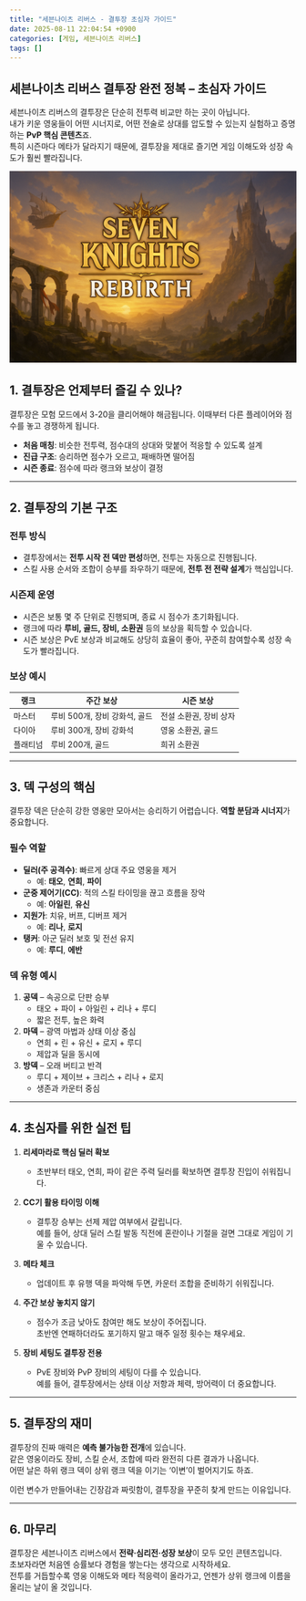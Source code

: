 ```yaml
---
title: "세븐나이츠 리버스 - 결투장 초심자 가이드"
date: 2025-08-11 22:04:54 +0900
categories: [게임, 세븐나이츠 리버스]
tags: []
---
```


## 세븐나이츠 리버스 결투장 완전 정복 – 초심자 가이드

세븐나이츠 리버스의 결투장은 단순히 전투력 비교만 하는 곳이 아닙니다.  
내가 키운 영웅들이 어떤 시너지로, 어떤 전술로 상대를 압도할 수 있는지 실험하고 증명하는 **PvP 핵심 콘텐츠**죠.  
특히 시즌마다 메타가 달라지기 때문에, 결투장을 제대로 즐기면 게임 이해도와 성장 속도가 훨씬 빨라집니다.

![세븐나이츠](assets/img/seven/1754737251916.png)

## 1. 결투장은 언제부터 즐길 수 있나?
결투장은 모험 모드에서 3-20을 클리어해야 해금됩니다. 이때부터 다른 플레이어와 점수를 놓고 경쟁하게 됩니다.

- **처음 매칭**: 비슷한 전투력, 점수대의 상대와 맞붙어 적응할 수 있도록 설계  
- **진급 구조**: 승리하면 점수가 오르고, 패배하면 떨어짐  
- **시즌 종료**: 점수에 따라 랭크와 보상이 결정

---

## 2. 결투장의 기본 구조

### 전투 방식
- 결투장에서는 **전투 시작 전 덱만 편성**하면, 전투는 자동으로 진행됩니다.
- 스킬 사용 순서와 조합이 승부를 좌우하기 때문에, **전투 전 전략 설계**가 핵심입니다.

### 시즌제 운영
- 시즌은 보통 몇 주 단위로 진행되며, 종료 시 점수가 초기화됩니다.
- 랭크에 따라 **루비, 골드, 장비, 소환권** 등의 보상을 획득할 수 있습니다.
- 시즌 보상은 PvE 보상과 비교해도 상당히 효율이 좋아, 꾸준히 참여할수록 성장 속도가 빨라집니다.

### 보상 예시

| 랭크 | 주간 보상 | 시즌 보상 |
|------|----------|-----------|
| 마스터 | 루비 500개, 장비 강화석, 골드 | 전설 소환권, 장비 상자 |
| 다이아 | 루비 300개, 장비 강화석 | 영웅 소환권, 골드 |
| 플래티넘 | 루비 200개, 골드 | 희귀 소환권 |

---

## 3. 덱 구성의 핵심

결투장 덱은 단순히 강한 영웅만 모아서는 승리하기 어렵습니다. **역할 분담과 시너지**가 중요합니다.

### 필수 역할
- **딜러(주 공격수)**: 빠르게 상대 주요 영웅을 제거  
  - 예: **태오**, **연희**, **파이**
- **군중 제어기(CC)**: 적의 스킬 타이밍을 끊고 흐름을 장악  
  - 예: **아일린**, **유신**
- **지원가**: 치유, 버프, 디버프 제거  
  - 예: **리나**, **로지**
- **탱커**: 아군 딜러 보호 및 전선 유지  
  - 예: **루디**, **에반**

### 덱 유형 예시
1. **공덱** – 속공으로 단판 승부  
   - 태오 + 파이 + 아일린 + 리나 + 루디  
   - 짧은 전투, 높은 화력
2. **마덱** – 광역 마법과 상태 이상 중심  
   - 연희 + 린 + 유신 + 로지 + 루디  
   - 제압과 딜을 동시에
3. **방덱** – 오래 버티고 반격  
   - 루디 + 제이브 + 크리스 + 리나 + 로지  
   - 생존과 카운터 중심

---

## 4. 초심자를 위한 실전 팁

1. **리세마라로 핵심 딜러 확보**
   - 초반부터 태오, 연희, 파이 같은 주력 딜러를 확보하면 결투장 진입이 쉬워집니다.
   
2. **CC기 활용 타이밍 이해**
   - 결투장 승부는 선제 제압 여부에서 갈립니다.  
     예를 들어, 상대 딜러 스킬 발동 직전에 혼란이나 기절을 걸면 그대로 게임이 기울 수 있습니다.

3. **메타 체크**
   - 업데이트 후 유행 덱을 파악해 두면, 카운터 조합을 준비하기 쉬워집니다.
   
4. **주간 보상 놓치지 않기**
   - 점수가 조금 낮아도 참여만 해도 보상이 주어집니다.  
     초반엔 연패하더라도 포기하지 말고 매주 일정 횟수는 채우세요.

5. **장비 세팅도 결투장 전용**
   - PvE 장비와 PvP 장비의 세팅이 다를 수 있습니다.  
     예를 들어, 결투장에서는 상태 이상 저항과 체력, 방어력이 더 중요합니다.

---

## 5. 결투장의 재미

결투장의 진짜 매력은 **예측 불가능한 전개**에 있습니다.  
같은 영웅이라도 장비, 스킬 순서, 조합에 따라 완전히 다른 결과가 나옵니다.  
어떤 날은 하위 랭크 덱이 상위 랭크 덱을 이기는 ‘이변’이 벌어지기도 하죠.

이런 변수가 만들어내는 긴장감과 짜릿함이, 결투장을 꾸준히 찾게 만드는 이유입니다.

---

## 6. 마무리

결투장은 세븐나이츠 리버스에서 **전략·심리전·성장 보상**이 모두 모인 콘텐츠입니다.  
초보자라면 처음엔 승률보다 경험을 쌓는다는 생각으로 시작하세요.  
전투를 거듭할수록 영웅 이해도와 메타 적응력이 올라가고, 언젠가 상위 랭크에 이름을 올리는 날이 올 것입니다.

